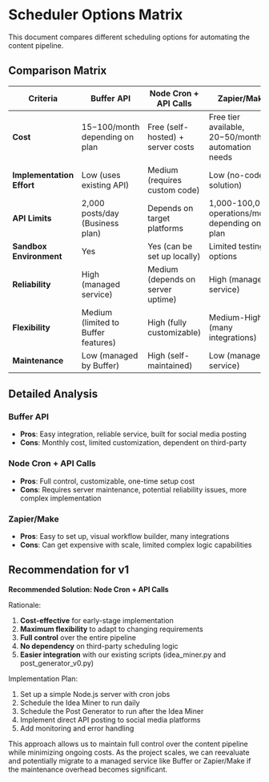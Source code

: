 # Scheduler Options Matrix

This document compares different scheduling options for automating the content pipeline.

## Comparison Matrix

| Criteria | Buffer API | Node Cron + API Calls | Zapier/Make |
|----------|------------|----------------------|-------------|
| **Cost** | $15-$100/month depending on plan | Free (self-hosted) + server costs | Free tier available, $20-$50/month for automation needs |
| **Implementation Effort** | Low (uses existing API) | Medium (requires custom code) | Low (no-code solution) |
| **API Limits** | 2,000 posts/day (Business plan) | Depends on target platforms | 1,000-100,000 operations/month depending on plan |
| **Sandbox Environment** | Yes | Yes (can be set up locally) | Limited testing options |
| **Reliability** | High (managed service) | Medium (depends on server uptime) | High (managed service) |
| **Flexibility** | Medium (limited to Buffer features) | High (fully customizable) | Medium-High (many integrations) |
| **Maintenance** | Low (managed by Buffer) | High (self-maintained) | Low (managed service) |

## Detailed Analysis

### Buffer API
- **Pros**: Easy integration, reliable service, built for social media posting
- **Cons**: Monthly cost, limited customization, dependent on third-party

### Node Cron + API Calls
- **Pros**: Full control, customizable, one-time setup cost
- **Cons**: Requires server maintenance, potential reliability issues, more complex implementation

### Zapier/Make
- **Pros**: Easy to set up, visual workflow builder, many integrations
- **Cons**: Can get expensive with scale, limited complex logic capabilities

## Recommendation for v1

**Recommended Solution: Node Cron + API Calls**

Rationale:
1. **Cost-effective** for early-stage implementation
2. **Maximum flexibility** to adapt to changing requirements
3. **Full control** over the entire pipeline
4. **No dependency** on third-party scheduling logic
5. **Easier integration** with our existing scripts (idea_miner.py and post_generator_v0.py)

Implementation Plan:
1. Set up a simple Node.js server with cron jobs
2. Schedule the Idea Miner to run daily
3. Schedule the Post Generator to run after the Idea Miner
4. Implement direct API posting to social media platforms
5. Add monitoring and error handling

This approach allows us to maintain full control over the content pipeline while minimizing ongoing costs. As the project scales, we can reevaluate and potentially migrate to a managed service like Buffer or Zapier/Make if the maintenance overhead becomes significant.